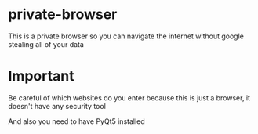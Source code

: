 # private-browser

This is a private browser so you can navigate the internet without google stealing all of your data

# Important

Be careful of which websites do you enter because this is just a browser, it doesn't have any security tool

And also you need to have PyQt5 installed
